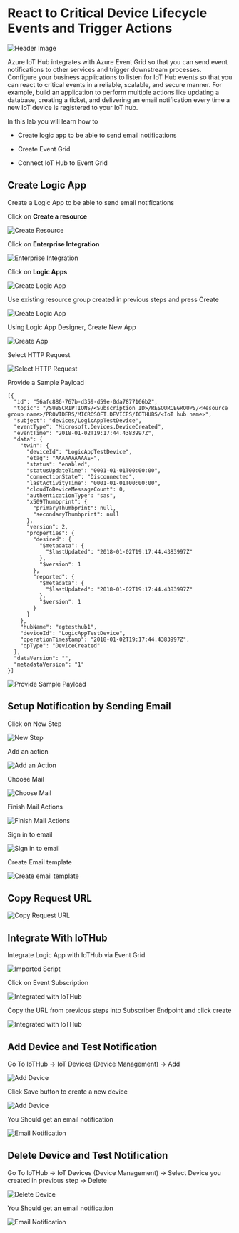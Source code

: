 # React to Critical Device Lifecycle Events and Trigger Actions

![Header Image](../images/notification_eventgrid.jpg)

Azure IoT Hub integrates with Azure Event Grid so that you can send event notifications to other services and trigger downstream processes. Configure your business applications to listen for IoT Hub events so that you can react to critical events in a reliable, scalable, and secure manner. For example, build an application to perform multiple actions like updating a database, creating a ticket, and delivering an email notification every time a new IoT device is registered to your IoT hub.

In this lab you will learn how to

* Create logic app to be able to send email notifications

* Create Event Grid

* Connect IoT Hub to Event Grid

## Create Logic App

Create a Logic App to be able to send email notifications

Click on **Create a resource**

![Create Resource](../images/notification_create_resource.png)

Click on **Enterprise Integration**

![Enterprise Integration](../images/notification_enterprise_integration.png)

Click on **Logic Apps**

![Create Logic App](../images/notification_logic_app.png)

Use existing resource group created in previous steps and press Create

![Create Logic App](../images/notification_02_Create_LogicApp_Submit.png)

Using Logic App Designer, Create New App

![Create App](../images/notification_03_Logic_App_designer.png)

Select HTTP Request

![Select HTTP Request](../images/notification_04_Http_Request.png)

Provide a Sample Payload

```code
[{
  "id": "56afc886-767b-d359-d59e-0da7877166b2",
  "topic": "/SUBSCRIPTIONS/<Subscription ID>/RESOURCEGROUPS/<Resource group name>/PROVIDERS/MICROSOFT.DEVICES/IOTHUBS/<IoT hub name>",
  "subject": "devices/LogicAppTestDevice",
  "eventType": "Microsoft.Devices.DeviceCreated",
  "eventTime": "2018-01-02T19:17:44.4383997Z",
  "data": {
    "twin": {
      "deviceId": "LogicAppTestDevice",
      "etag": "AAAAAAAAAAE=",
      "status": "enabled",
      "statusUpdateTime": "0001-01-01T00:00:00",
      "connectionState": "Disconnected",
      "lastActivityTime": "0001-01-01T00:00:00",
      "cloudToDeviceMessageCount": 0,
      "authenticationType": "sas",
      "x509Thumbprint": {
        "primaryThumbprint": null,
        "secondaryThumbprint": null
      },
      "version": 2,
      "properties": {
        "desired": {
          "$metadata": {
            "$lastUpdated": "2018-01-02T19:17:44.4383997Z"
          },
          "$version": 1
        },
        "reported": {
          "$metadata": {
            "$lastUpdated": "2018-01-02T19:17:44.4383997Z"
          },
          "$version": 1
        }
      }
    },
    "hubName": "egtesthub1",
    "deviceId": "LogicAppTestDevice",
    "operationTimestamp": "2018-01-02T19:17:44.4383997Z",
    "opType": "DeviceCreated"
  },
  "dataVersion": "",
  "metadataVersion": "1"
}]
```

![Provide Sample Payload](../images/notification_05_Sample_Payload.png)

## Setup Notification by Sending Email 

Click on New Step

![New Step](../images/notification_06_New_Step.png)

Add an action

![Add an Action](../images/notification_07_Add_new_Action.png)

Choose Mail

![Choose Mail](../images/notification_08_Choose_Mail.png)

Finish Mail Actions

![Finish Mail Actions](../images/notification_09_send_email.png)

Sign in to email

![Sign in to email](../images/notification_10_signin_to_email.png)

Create Email template

![Create email template](../images/notification_11_Send_Email.png)

## Copy Request URL

![Copy Request URL](../images/notification_12_eventurl.png)

## Integrate With IoTHub

Integrate Logic App with IoTHub via Event Grid

![Imported Script](../images/notification_13_IoTHub_EventHub.png "Integrated with IoTHub")

Click on Event Subscription

![Integrated with IoTHub](../images/notification_14_empty_event_subscription.png "")

Copy the URL from previous steps into Subscriber Endpoint and click create

![Integrated with IoTHub](../images/notification_15_device_events.png)

## Add Device and Test Notification

Go To IoTHub -> IoT Devices (Device Management) -> Add

![Add Device](../images/notification_16_add_device.png)

Click Save button to create a new device

![Add Device](../images/notification_17_add_device.png)

You Should get an email notification

![Email Notification](../images/notification_18_email_generated.png)

## Delete Device and Test Notification

Go To IoTHub -> IoT Devices (Device Management) -> Select Device you created in previous step -> Delete

![Delete Device](../images/notification_19_delete_device.png)

You Should get an email notification

![Email Notification](../images/notification_20_email_generated.png)
